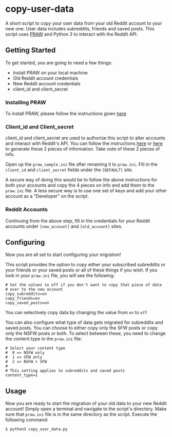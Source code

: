 # copy-user-data

A short script to copy your user data from your old Reddit account to your new one. User data includes subreddits, friends and saved posts. This script uses [PRAW](https://praw.readthedocs.io/en/latest/index.html) and Python 3 to interact with the Reddit API.

## Getting Started
To get started, you are going to need a few things:
- Install PRAW on your local machine
- Old Reddit account credentials
- New Reddit account credentials
- client_id and client_secret

### Installing PRAW
To install PRAW, please follow the instructions given [here](https://github.com/praw-dev/praw#installation)

### Client_id and Client_secret
client_id and client_secret are used to authorize this script to alter accounts and interact with Reddit's API. You can follow the instructions [here](https://redditclient.readthedocs.io/en/latest/oauth/) or [here](https://github.com/reddit-archive/reddit/wiki/OAuth2-Quick-Start-Example) to generate these 2 pieces of information. Take note of these 2 pieces of info.

Open up the `praw_sample.ini` file after renaming it to `praw.ini`. Fill in the `client_id` and `client_secret` fields under the `[DEFAULT]` site. 

A secure way of doing this would be to follow the above instructions for both your accounts and copy the 4 pieces on info and add them to the `praw.ini` file. A less secure way is to use one set of keys and add your other account as a "Developer" on the script.

### Reddit Accounts
Continuing from the above step, fill in the credentials for your Reddit accounts under `[new_account]` and `[old_account]` sites.

## Configuring
Now you are all set to start configuring your migration!

This script provides the option to copy either your subscribed subreddits or your friends or your saved posts or all of these things if you wish. If you look in your `praw.ini` file, you will see the following:
```
# Set the values to off if you don't want to copy that piece of data 
# over to the new account
copy_subreddits=on
copy_friends=on
copy_saved_posts=on
```

You can selectively copy data by changing the value from  `on` to `off`

You can also configure what type of data gets migrated for subreddits and saved posts. You can choose to either copy only the SFW posts or copy only the NSFW posts or both. To select between these, you need to change the content type in the `praw.ini` file:
```
# Select your content type
#  0 => NSFW only
#  1 => SFW only
#  2 => NSFW + SFW
#
# This setting applies to subreddits and saved posts
content_type=1
```

## Usage
Now you are ready to start the migration of your old data to your new Reddit account! Simply open a terminal and navigate to the script's directory. Make sure that `praw.ini` file is in the same directory as the script. Execute the following command:
```
$ python3 copy_user_data.py 
```
